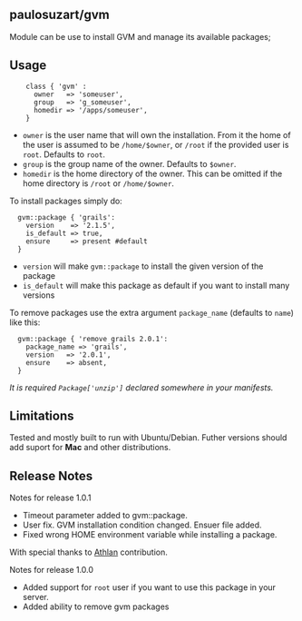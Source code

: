 paulosuzart/gvm
---------------

Module can be use to install GVM and manage its available packages;

Usage
-----

````puppet
    class { 'gvm' :
      owner   => 'someuser',
      group   => 'g_someuser',
      homedir => '/apps/someuser',
    }
````

   - `owner` is the user name that will own the installation. From it the home of the user is assumed to be `/home/$owner`, or `/root` if the provided user is `root`. Defaults to `root`.
   - `group` is the group name of the owner.  Defaults to `$owner`.
   - `homedir` is the home directory of the owner.  This can be omitted if the home directory is `/root` or `/home/$owner`.

To install packages simply do:

````puppet
  gvm::package { 'grails':
    version    => '2.1.5',
    is_default => true,
    ensure     => present #default
  }
````

   - `version` will make `gvm::package` to install the given version of the package
   - `is_default` will make this package as default if you want to install many versions

To remove packages use the extra argument `package_name` (defaults to `name`) like this:

````puppet
  gvm::package { 'remove grails 2.0.1':
    package_name => 'grails',
    version   => '2.0.1',
    ensure    => absent,
  }
````

*It is required `Package['unzip']` declared somewhere in your manifests.*

Limitations
-----------
Tested and mostly built to run with Ubuntu/Debian. Futher versions should add suport for **Mac** and other distributions.


Release Notes
-------------
Notes for release 1.0.1

  - Timeout parameter added to gvm::package.
  - User fix. GVM installation condition changed. Ensuer file added.
  - Fixed wrong HOME environment variable while installing a package.

With special thanks to [Athlan](https://github.com/athlan) contribution.



Notes for release 1.0.0

  - Added support for `root` user if you want to use this package in your server.
  - Added ability to remove gvm packages


